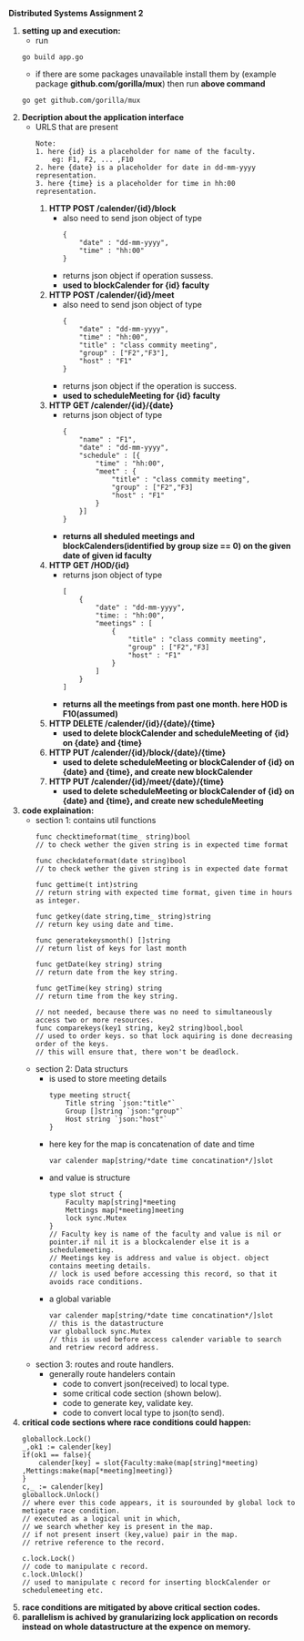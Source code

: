 **Distributed Systems Assignment 2**
1. **setting up and execution:**
    * run
    ```
    go build app.go
    ```
    * if there are some packages unavailable install them by (example package **github.com/gorilla/mux**) then run **above command**
    ```
    go get github.com/gorilla/mux
    ```
2. **Decription about the application interface**
    * URLS that are present
        ```
        Note: 
        1. here {id} is a placeholder for name of the faculty.
            eg: F1, F2, ... ,F10
        2. here {date} is a placeholder for date in dd-mm-yyyy representation.
        3. here {time} is a placeholder for time in hh:00 representation.
        ```
        1. **HTTP POST /calender/{id}/block**
            * also need to send json object of type
                ```
                {
                    "date" : "dd-mm-yyyy",
                    "time" : "hh:00"
                }
                ```
            * returns json object if operation sussess.
            * **used to blockCalender for {id} faculty**
        2. **HTTP POST /calender/{id}/meet**
            * also need to send json object of type
                ```
                {
                    "date" : "dd-mm-yyyy",
                    "time" : "hh:00",
                    "title" : "class commity meeting",
                    "group" : ["F2","F3"],
                    "host" : "F1"
                }
                ```
            * returns json object if the operation is success.
            * **used to scheduleMeeting for {id} faculty**
        3. **HTTP GET /calender/{id}/{date}**
            * returns json object of type
                ```
                {
                    "name" : "F1",
                    "date" : "dd-mm-yyyy",
                    "schedule" : [{
                        "time" : "hh:00",
                        "meet" : {
                            "title" : "class commity meeting",
                            "group" : ["F2","F3]
                            "host" : "F1"
                        }
                    }]
                }
                ```
            * **returns all sheduled meetings and blockCalenders(identified by group size == 0) on the given date of given id faculty**
        4. **HTTP GET /HOD/{id}**
            * returns json object of type
                ```
                [
                    {
                        "date" : "dd-mm-yyyy",
                        "time: : "hh:00",
                        "meetings" : [
                            {
                                "title" : "class commity meeting",
                                "group" : ["F2","F3]
                                "host" : "F1"
                            }
                        ]
                    }
                ]
                ```
            * **returns all the meetings from past one month. here HOD is F10(assumed)**
        5. **HTTP DELETE /calender/{id}/{date}/{time}**
            * **used to delete blockCalender and scheduleMeeting of {id} on {date} and {time}**
        6. **HTTP PUT /calender/{id}/block/{date}/{time}**
            * **used to delete scheduleMeeting or blockCalender of {id} on {date} and {time}, and create new blockCalender**
        7. **HTTP PUT /calender/{id}/meet/{date}/{time}**
            * **used to delete scheduleMeeting or blockCalender of {id} on {date} and {time}, and create new scheduleMeeting**
3. **code explaination:**
    * section 1: contains util functions
        ```
        func checktimeformat(time_ string)bool
        // to check wether the given string is in expected time format
        ```
        ```
        func checkdateformat(date string)bool
        // to check wether the given string is in expected date format
        ```
        ```
        func gettime(t int)string
        // return string with expected time format, given time in hours as integer. 
        ```
        ```
        func getkey(date string,time_ string)string
        // return key using date and time.
        ```
        ```
        func generatekeysmonth() []string
        // return list of keys for last month
        ```
        ```
        func getDate(key string) string
        // return date from the key string.
        ```
        ```
        func getTime(key string) string
        // return time from the key string.
        ```
        ```
        // not needed, because there was no need to simultaneously access two or more resources.
        func comparekeys(key1 string, key2 string)bool,bool
        // used to order keys. so that lock aquiring is done decreasing order of the keys.
        // this will ensure that, there won't be deadlock.
        ```
    * section 2: Data structurs
        * is used to store meeting details
            ```
            type meeting struct{
                Title string `json:"title"`
                Group []string `json:"group"`
                Host string `json:"host"`
            }
            ```
        * here key for the map is concatenation of date and time
            ```
            var calender map[string/*date time concatination*/]slot
            ```
        * and value is structure
            ```
            type slot struct {
                Faculty map[string]*meeting
                Mettings map[*meeting]meeting
                lock sync.Mutex
            }
            // Faculty key is name of the faculty and value is nil or pointer.if nil it is a blockcalender else it is a schedulemeeting.
            // Meetings key is address and value is object. object contains meeting details.
            // lock is used before accessing this record, so that it avoids race conditions.
            ```
        * a global variable
            ```
            var calender map[string/*date time concatination*/]slot
            // this is the datastructure
            var globallock sync.Mutex
            // this is used before access calender variable to search and retriew record address. 
            ```
    * section 3: routes and route handlers.
        * generally route handelers contain 
            * code to convert json(received) to local type.
            * some critical code section (shown below).
            * code to generate key, validate key.
            * code to convert local type to json(to send). 
4. **critical code sections where race conditions could happen:**
    ```
    globallock.Lock()
    _,ok1 := calender[key]
    if(ok1 == false){
        calender[key] = slot{Faculty:make(map[string]*meeting)  ,Mettings:make(map[*meeting]meeting)}
    }
    c,_ := calender[key]
    globallock.Unlock()
    // where ever this code appears, it is sourounded by global lock to metigate race condition.
    // executed as a logical unit in which,
    // we search whether key is present in the map.
    // if not present insert (key,value) pair in the map.
    // retrive reference to the record.
    ```
    ```
    c.lock.Lock()
    // code to manipulate c record.
    c.lock.Unlock()
    // used to manipulate c record for inserting blockCalender or schedulemeeting etc.
    ```
5. **race conditions are mitigated by above critical section codes.**
6. **parallelism is achived by granularizing lock application on records instead on whole datastructure at the expence on memory.**
